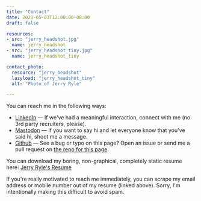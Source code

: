 ```yaml
---
title: "Contact"
date: 2021-05-03T12:00:00-08:00
draft: false

resources:
- src: "jerry_headshot.jpg"
  name: jerry_headshot
- src: "jerry_headshot_tiny.jpg"
  name: jerry_headshot_tiny

contact_photo:
  resource: "jerry_headshot"
  lazyload: "jerry_headshot_tiny"
  alt: "Photo of Jerry Ryle"

---
```

You can reach me in the following ways:

* [LinkedIn](https://www.linkedin.com/in/jerryryle) &mdash; If we've had a meaningful interaction, connect with me (no 3rd party recruiters, please).
* [Mastodon](https://mastodon.social/@jerryryle) &mdash; If you want to say hi and let everyone know that you've said hi, shoot me a message.
* [Github](https://github.com/jerryryle) &mdash; See a bug or typo on this page? Open an issue or send me a pull request on [the repo for this page](https://github.com/jerryryle/jerryryle.com).

You can download my boring, non-graphical, completely static resume here: [Jerry Ryle's Resume](resume/Jerry%20Ryle%20-%20Resume.pdf)

If you're really motivated to reach me immediately, you can scrape my email address or mobile number out of my resume (linked above). Sorry, I'm intentionally making this difficult to avoid spam.
